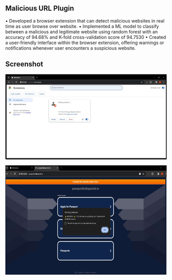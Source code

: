 ## Malicious URL Plugin

• Developed a browser extension that can detect malicious websites in real time as user browse over website.
• Implemented a ML model to classify between a malicious and legitimate website using random forest with an
accuracy of 94.68% and K-fold cross-validation score of 94.7530
• Created a user-friendly interface within the browser extension, offering warnings or notifications whenever user
encounters a suspicious website.


## Screenshot 

![S1](https://github.com/Ajay4486/Malicious-URL-Plugin/blob/main/Images/s1.jpg)

![S2](https://github.com/Ajay4486/Malicious-URL-Plugin/blob/main/Images/s2.jpg)



